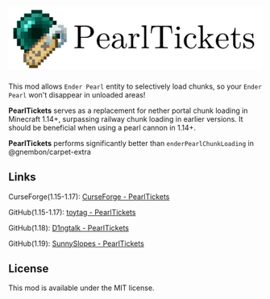 # ![logo](logo.png)

This mod allows `Ender Pearl` entity to selectively load chunks, so your `Ender Pearl` won't disappear in unloaded areas! 

**PearlTickets** serves as a replacement for nether portal chunk loading in Minecraft 1.14+, surpassing railway chunk loading in earlier versions. It should be beneficial when using a pearl cannon in 1.14+.

**PearlTickets** performs significantly better than `enderPearlChunkLoading` in @gnembon/carpet-extra

## Links

CurseForge(1.15-1.17): [CurseForge - PearlTickets](https://www.curseforge.com/minecraft/mc-mods/pearltickets)

GitHub(1.15-1.17): [toytag - PearlTickets](https://github.com/toytag/PearlTickets)

GitHub(1.18): [D1ngtalk - PearlTickets](https://github.com/D1ngtalk/PearlTickets)

GitHub(1.19): [SunnySlopes - PearlTickets](https://github.com/SunnySlopes/PearlTickets)

## License

This mod is available under the MIT license.
